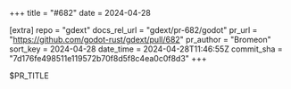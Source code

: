 +++
title = "#682"
date = 2024-04-28

[extra]
repo = "gdext"
docs_rel_url = "gdext/pr-682/godot"
pr_url = "https://github.com/godot-rust/gdext/pull/682"
pr_author = "Bromeon"
sort_key = 2024-04-28
date_time = 2024-04-28T11:46:55Z
commit_sha = "7d176fe498511e119572b70f8d5f8c4ea0c0f8d3"
+++

$PR_TITLE

